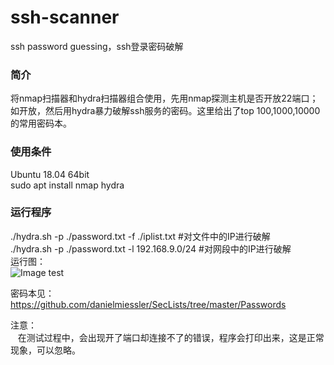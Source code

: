 # ssh-scanner
ssh password guessing，ssh登录密码破解

### 简介  
   将nmap扫描器和hydra扫描器组合使用，先用nmap探测主机是否开放22端口；如开放，然后用hydra暴力破解ssh服务的密码。这里给出了top 100,1000,10000的常用密码本。  

### 使用条件  
   Ubuntu 18.04 64bit  
   sudo apt install nmap hydra

### 运行程序  
   ./hydra.sh -p ./password.txt -f ./iplist.txt #对文件中的IP进行破解  
   ./hydra.sh -p ./password.txt -l 192.168.9.0/24 #对网段中的IP进行破解  
运行图：  
![Image test](https://github.com/scu-igroup/ssh-scanner/blob/master/image/22-pass.gif)   
  
密码本见：  
https://github.com/danielmiessler/SecLists/tree/master/Passwords  

注意：  
    在测试过程中，会出现开了端口却连接不了的错误，程序会打印出来，这是正常现象，可以忽略。
